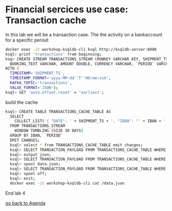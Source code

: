 # Financial sercices use case: Transaction cache
In this lab we will be a transaction case. The the activity on a bankaccount for a specific period:
```bash
docker exec -it workshop-ksqldb-cli ksql http://ksqldb-server:8088
ksql> print 'transactions' from beginning;
ksq> CREATE STREAM TRANSACTIONS_STREAM (ROWKEY VARCHAR KEY, SHIPMENT_TS VARCHAR, IBAN VARCHAR, MOVEMENT_TYPE VARCHAR, ACCOUNT_NUMBER VARCHAR, BANK_CODE VARCHAR,
  BOOKING_TEXT VARCHAR, AMOUNT DOUBLE, CURRENCY VARCHAR, `PERIOD` VARCHAR )
WITH (
  TIMESTAMP='SHIPMENT_TS',
  TIMESTAMP_FORMAT='yyyy-MM-dd''T''HH:mm:ssX',
  KAFKA_TOPIC='transactions',
  VALUE_FORMAT='JSON');
ksql> SET 'auto.offset.reset' = 'earliest';
```
build the cache
```bash
ksql> CREATE TABLE TRANSACTIONS_CACHE_TABLE AS
  SELECT
    COLLECT_LIST('{ "DATE": ' + SHIPMENT_TS + ', "IBAN": "' + IBAN + ', "MOVEMENT_TYPE": "' + MOVEMENT_TYPE + '", "ACCOUNT_NUMBER": "' + ACCOUNT_NUMBER + '", "BANK_CODE": "' + BANK_CODE + ', "BOOKING_TEXT": "' + BOOKING_TEXT + '", "AMOUNT": ' + CAST(AMOUNT AS VARCHAR) + ', "CURRENCY": "' + CURRENCY + '", "PERIOD": "' + `PERIOD` + '"}') AS TRANSACTION_PAYLOAD
  FROM TRANSACTIONS_STREAM
    WINDOW TUMBLING (SIZE 30 DAYS)
  GROUP BY IBAN, `PERIOD`
  EMIT CHANGES;
  ksql> select * from TRANSACTIONS_CACHE_TABLE emit changes;
  ksql> SELECT TRANSACTION_PAYLOAD FROM TRANSACTIONS_CACHE_TABLE WHERE ROWKEY='abcd00003|+|2020-04';
  ksql> output json;
  ksql> SELECT TRANSACTION_PAYLOAD FROM TRANSACTIONS_CACHE_TABLE WHERE ROWKEY='abcd00003|+|2020-04';
  ksql> spool data.json;
  ksql> SELECT TRANSACTION_PAYLOAD FROM TRANSACTIONS_CACHE_TABLE WHERE ROWKEY='abcd00003|+|2020-04';
  ksql> spool off;
  ksql> exit;
  docker exec -it workshop-ksqldb-cli cat /data.json
```

End lab 4

[go back to Agenda](https://github.com/ora0600/confluent-ksqldb-hands-on-workshop/blob/master/README.md#hands-on-agenda-and-labs)
